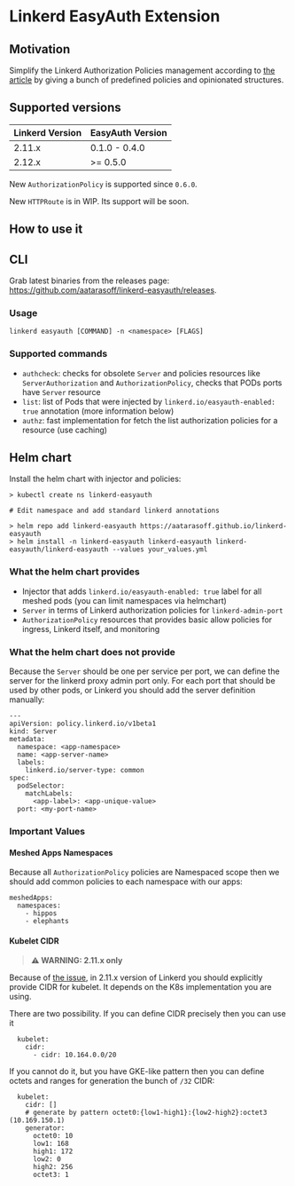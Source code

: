 # Linkerd EasyAuth Extension

## Motivation
Simplify the Linkerd Authorization Policies management according to [the article](https://itnext.io/a-practical-guide-for-linkerd-authorization-policies-6cfdb50392e9) by giving a bunch of predefined policies and opinionated structures.

## Supported versions
| Linkerd Version | EasyAuth Version |
|-----------------|------------------|
| 2.11.x          | 0.1.0 - 0.4.0    |
| 2.12.x          | \>= 0.5.0        |

New `AuthorizationPolicy` is supported since `0.6.0`.

New `HTTPRoute` is in WIP. Its support will be soon.

## How to use it

## CLI
Grab latest binaries from the releases page: https://github.com/aatarasoff/linkerd-easyauth/releases.

### Usage
```
linkerd easyauth [COMMAND] -n <namespace> [FLAGS]
```

### Supported commands
- `authcheck`: checks for obsolete `Server` and policies resources like `ServerAuthorization` and `AuthorizationPolicy`, checks that PODs ports have `Server` resource
- `list`: list of Pods that were injected by `linkerd.io/easyauth-enabled: true` annotation (more information below)
- `authz`: fast implementation for fetch the list authorization policies for a resource (use caching)

## Helm chart
Install the helm chart with injector and policies:
```
> kubectl create ns linkerd-easyauth

# Edit namespace and add standard linkerd annotations

> helm repo add linkerd-easyauth https://aatarasoff.github.io/linkerd-easyauth
> helm install -n linkerd-easyauth linkerd-easyauth linkerd-easyauth/linkerd-easyauth --values your_values.yml
```

### What the helm chart provides
- Injector that adds `linkerd.io/easyauth-enabled: true` label for all meshed pods (you can limit namespaces via helmchart)
- `Server` in terms of Linkerd authorization policies for `linkerd-admin-port`
- `AuthorizationPolicy` resources that provides basic allow policies for ingress, Linkerd itself, and monitoring

### What the helm chart does not provide
Because the `Server` should be one per service per port, we can define the server for the linkerd proxy admin port only.
For each port that should be used by other pods, or Linkerd you should add the server definition manually:
```
---
apiVersion: policy.linkerd.io/v1beta1
kind: Server
metadata:
  namespace: <app-namespace>
  name: <app-server-name>
  labels:
    linkerd.io/server-type: common
spec:
  podSelector:
    matchLabels:
      <app-label>: <app-unique-value>
  port: <my-port-name>
``` 

### Important Values
#### Meshed Apps Namespaces
Because all `AuthorizationPolicy` policies are Namespaced scope then we should add common policies to each namespace with our apps:
```
meshedApps:
  namespaces:
    - hippos
    - elephants
```

#### Kubelet CIDR
> **⚠ WARNING: 2.11.x only**  

Because of [the issue](https://github.com/linkerd/linkerd2/issues/7050), in 2.11.x version of Linkerd you should explicitly provide CIDR for kubelet.
It depends on the K8s implementation you are using.

There are two possibility. If you can define CIDR precisely then you can use it
```
  kubelet:
    cidr:
      - cidr: 10.164.0.0/20
```

If you cannot do it, but you have GKE-like pattern then you can define octets and ranges for generation the bunch of `/32` CIDR:
```
  kubelet:
    cidr: []
    # generate by pattern octet0:{low1-high1}:{low2-high2}:octet3 (10.169.150.1)
    generator:
      octet0: 10
      low1: 168
      high1: 172
      low2: 0
      high2: 256
      octet3: 1
```
